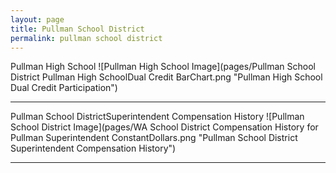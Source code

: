 ```yaml
---
layout: page
title: Pullman School District
permalink: pullman school district
---
```



Pullman High School
![Pullman High School Image](pages/Pullman School District Pullman High SchoolDual Credit BarChart.png "Pullman High School Dual Credit Participation")

___

Pullman School DistrictSuperintendent Compensation History
![Pullman School District Image](pages/WA School District Compensation History for Pullman Superintendent ConstantDollars.png "Pullman School District Superintendent Compensation History")

___

